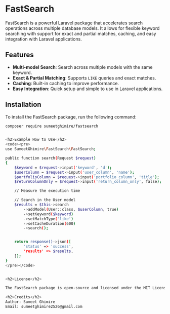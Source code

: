 # FastSearch

FastSearch is a powerful Laravel package that accelerates search operations across multiple database models. It allows for flexible keyword searching with support for exact and partial matches, caching, and easy integration with Laravel applications.

## Features

- **Multi-model Search**: Search across multiple models with the same keyword.
- **Exact & Partial Matching**: Supports `LIKE` queries and exact matches.
- **Caching**: Built-in caching to improve performance.
- **Easy Integration**: Quick setup and simple to use in Laravel applications.
  
## Installation

To install the FastSearch package, run the following command:

```bash
composer require sumeetghimire/fastsearch


<h2>Example How to Use</h2>
<code><pre>
use SumeetGhimire\FastSearch\FastSearch;

public function search(Request $request)
{
    $keyword = $request->input('keyword', 'd');
    $userColumn = $request->input('user_column', 'name'); 
    $portfolioColumn = $request->input('portfolio_column', 'title'); 
    $returnColumnOnly = $request->input('return_column_only', false); 

    // Measure the execution time

    // Search in the User model
    $results = $this->search
        ->addModel(User::class, $userColumn, true)
        ->setKeyword($keyword)
        ->setMatchType('like') 
        ->setCacheDuration(600)
        ->search();


    return response()->json([
        'status' => 'success',
        'results' => $results,
    ]);
}
</pre></code>


<h2>License</h2>

The FastSearch package is open-source and licensed under the MIT License.

<h2>Credits</h2>
Author: Sumeet Ghimire
Email: sumeetghimire2526@gmail.com